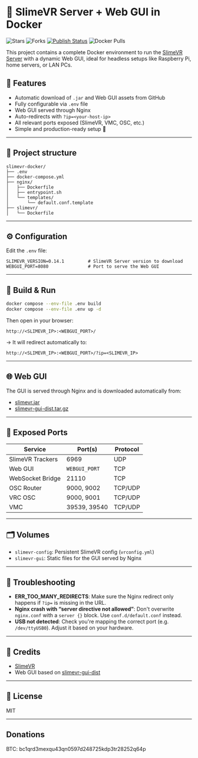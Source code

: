 # 🦾 SlimeVR Server + Web GUI in Docker

![Stars](https://img.shields.io/github/stars/madkoding/docker-slimevr-web-server) ![Forks](https://img.shields.io/github/forks/madkoding/docker-slimevr-web-server) [![Publish Status](https://github.com/madkoding/docker-slimevr-web-server/actions/workflows/docker-publish.yml/badge.svg)](https://github.com/madkoding/docker-slimevr-web-server/actions/workflows/docker-publish.yml) ![Docker Pulls](https://img.shields.io/docker/pulls/madkoding/slimevr-web-server)

This project contains a complete Docker environment to run the [SlimeVR Server](https://github.com/SlimeVR/SlimeVR-Server) with a dynamic Web GUI, ideal for headless setups like Raspberry Pi, home servers, or LAN PCs.

## 🚀 Features

- Automatic download of `.jar` and Web GUI assets from GitHub
- Fully configurable via `.env` file
- Web GUI served through Nginx
- Auto-redirects with `?ip=<your-host-ip>`
- All relevant ports exposed (SlimeVR, VMC, OSC, etc.)
- Simple and production-ready setup 💯

---

## 📁 Project structure

```
slimevr-docker/
├── .env
├── docker-compose.yml
├── nginx/
│   ├── Dockerfile
│   ├── entrypoint.sh
│   └── templates/
│       └── default.conf.template
├── slimevr/
│   └── Dockerfile
```

---

## ⚙️ Configuration

Edit the `.env` file:

```env
SLIMEVR_VERSION=0.14.1         # SlimeVR Server version to download
WEBGUI_PORT=8080               # Port to serve the Web GUI
```

---

## 🧱 Build & Run

```bash
docker compose --env-file .env build
docker compose --env-file .env up -d
```

Then open in your browser:

```
http://<SLIMEVR_IP>:<WEBGUI_PORT>/
```

→ It will redirect automatically to:

```
http://<SLIMEVR_IP>:<WEBGUI_PORT>/?ip=<SLIMEVR_IP>
```

---

## 🌐 Web GUI

The GUI is served through Nginx and is downloaded automatically from:

- [slimevr.jar](https://github.com/SlimeVR/SlimeVR-Server/releases)
- [slimevr-gui-dist.tar.gz](https://github.com/SlimeVR/SlimeVR-Server/releases)

---

## 🧩 Exposed Ports

| Service         | Port(s)       | Protocol |
|------------------|---------------|----------|
| SlimeVR Trackers | 6969          | UDP      |
| Web GUI          | `WEBGUI_PORT` | TCP      |
| WebSocket Bridge | 21110         | TCP      |
| OSC Router       | 9000, 9002     | TCP/UDP  |
| VRC OSC          | 9000, 9001     | TCP/UDP  |
| VMC              | 39539, 39540   | TCP/UDP  |

---

## 🗂 Volumes

- `slimevr-config`: Persistent SlimeVR config (`vrconfig.yml`)
- `slimevr-gui`: Static files for the GUI served by Nginx

---

## 🧪 Troubleshooting

- **ERR_TOO_MANY_REDIRECTS**: Make sure the Nginx redirect only happens if `?ip=` is missing in the URL.
- **Nginx crash with “server directive not allowed”**: Don't overwrite `nginx.conf` with a `server {}` block. Use `conf.d/default.conf` instead.
- **USB not detected**: Check you're mapping the correct port (e.g. `/dev/ttyUSB0`). Adjust it based on your hardware.

---

## 🧡 Credits

- [SlimeVR](https://slimevr.dev/)
- Web GUI based on [slimevr-gui-dist](https://github.com/SlimeVR/SlimeVR-Server/releases)

---

## 📝 License

MIT

---

## Donations

BTC: bc1qrd3mexqu43qn0597d248725kdp3tr28252q64p
